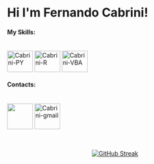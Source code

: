 <h1>Hi I'm Fernando Cabrini!</h1>

#### My Skills:
<div style="display: inline_block"><br>
  <img align="center" alt="Cabrini-PY" height="50" width="60" src="https://cdn.jsdelivr.net/gh/devicons/devicon@latest/icons/python/python-original.svg" />
  <img align="center" alt="Cabrini-R" height="50" width="60" src="https://cdn.jsdelivr.net/gh/devicons/devicon@latest/icons/r/r-original.svg" />
  <img align="center" alt="Cabrini-VBA" height="50" width="60" src="https://cdn.jsdelivr.net/gh/devicons/devicon@latest/icons/visualbasic/visualbasic-original.svg" />        
</div>

#### Contacts:
<div style="display: inline_block"><br>
  <a href="https://www.linkedin.com/in/fernando-cabrini" target="_blank"><img align="center"  height="60" width="60" src="https://github.com/carolbarbosa101/carolbarbosa101/assets/44561610/bc26a6f8-f0d3-4f15-82e1-55680c48f269"></a>
  <a href="mailto:contato.lfercabrini@gmail.com"> <img align="center" alt="Cabrini-gmail" height="60" width="60" src="https://github.com/carolbarbosa101/carolbarbosa101/assets/44561610/2856fdde-3200-4398-8290-a0e45d3a35a0"> </a>
</div>
<br><br>
<div align="center">
  
  [![GitHub Streak](https://github-readme-streak-stats.herokuapp.com?user=lfcabrini&theme=onedark&hide_border=true&border_radius=12.5&locale=pt_BR)](https://git.io/streak-stats)

</div>

